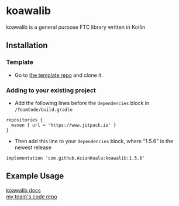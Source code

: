 # koawalib
koawalib is a general purpose FTC library written in Kotlin

## Installation
### Template
- Go to [the template repo](https://github.com/AsianKoala/koawalib-template) and clone it.

### Adding to your existing project
- Add the following lines before the ```dependencies``` block in ```/TeamCode/build.gradle```
```
repositories {
  maven { url = 'https://www.jitpack.io' }
}
```
- Then add this line to your ```dependencies``` block, where "1.5.6" is the newest release
```
implementation 'com.github.AsianKoala:koawalib:1.5.6'
```
## Example Usage
[koawalib docs](https://asiankoala.github.io/koawalib/)  
[my team's code repo](https://github.com/ftc-noteam/PowerPlay)  
